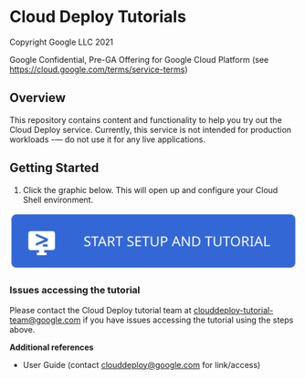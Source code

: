 # Cloud Deploy Tutorials
Copyright Google LLC 2021

Google Confidential, Pre-GA Offering for Google Cloud Platform (see https://cloud.google.com/terms/service-terms)

## Overview

This repository contains content and functionality to help you try out the Cloud Deploy service. Currently, this service is not intended for production workloads -— do not use it for any live applications.

## Getting Started

1. Click the graphic below. This will open up and configure your Cloud Shell environment.

[![Open ](images/open-btn.svg)](https://console.cloud.google.com/cloudshell/editor?cloudshell_git_repo=https://source.developers.google.com/p/clouddeploy-preview/r/clouddeploy-tutorials&cloudshell_git_branch=release-1.6&cloudshell_workspace=.&cloudshell_tutorial=walkthroughs/cloud_deploy_e2e_gke/cloud_deploy_e2e_gke.md)

### Issues accessing the tutorial

Please contact the Cloud Deploy tutorial team at clouddeploy-tutorial-team@google.com if you have issues accessing the tutorial using the steps above.

**Additional references**
- User Guide (contact clouddeploy@google.com for link/access)
